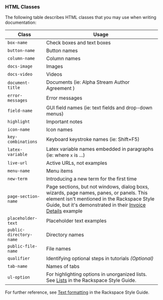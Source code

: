 ### HTML Classes

The following table describes HTML classes that you may use when writing documentation:

| Class | Usage |
| -- | -- |
| `box-name` | Check boxes and text boxes |
| `button-name` | Button names |
| `column-name` | Column names |
| `docs-image` | Images |
| `docs-video` | Videos |
| `document-title` | Documents (ie: Alpha Stream Author Agreement ) |
| `error-messages` | Error messages |
| `field-name` | GUI field names (ie: text fields and drop-down menus) |
| `highlight` | Important notes |
| `icon-name` | Icon names |
| `key-combinations` | Keyboard keystroke names (ie: Shift+F5) |
| `latex-variable` | Latex variable names embedded in paragraphs (ie: where `x` is ...) |
| `live-url` | Active URLs, not examples |
| `menu-name` | Menu items |
| `new-term` | Introducing a new term for the first time |
| `page-section-name` | Page sections, but not windows, dialog boxs, wizards, page names, panes, or panels. This element isn't mentioned in the Rackspace Style Guide, but it's demonstrated in their [Invoice Details](https://docs.rackspace.com/docs/portal-onboarding-guide/understand_billing/invoice_details) example|
| `placeholder-text` | Placeholder text examples |
| `public-directory-name` | Directory names |
| `public-file-name` | File names |
| `qualifier` | Identifying optional steps in tutorials *(Optional)* |
| `tab-name` | Names of tabs |
| `ul-option` | For highlighting options in unorganized lists. See [Lists](https://docs.rackspace.com/docs/style-guide/style/lists) in the Rackspace Style Guide. |

For further reference, see [Text formatting](https://docs.rackspace.com/docs/style-guide/style/text-formatting) in the Rackspace Style Guide.
